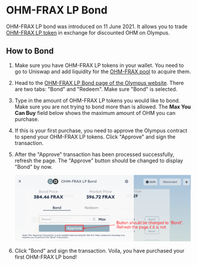 # OHM-FRAX LP Bond

OHM-FRAX LP bond was introduced on 11 June 2021. It allows you to trade [OHM-FRAX LP token](https://v2.info.uniswap.org/pair/0x2dce0dda1c2f98e0f171de8333c3c6fe1bbf4877) in exchange for discounted OHM on Olympus.

## How to Bond

1. Make sure you have OHM-FRAX LP tokens in your wallet. You need to go to Uniswap and add liquidity for the [OHM-FRAX pool](https://v2.info.uniswap.org/pair/0x2dce0dda1c2f98e0f171de8333c3c6fe1bbf4877) to acquire them.
2. Head to the [OHM-FRAX LP Bond page of the Olympus website](https://app.olympusdao.finance/#/bonds/ohm_frax_lp). There are two tabs: "Bond" and "Redeem". Make sure "Bond" is selected.
3. Type in the amount of OHM-FRAX LP tokens you would like to bond. Make sure you are not trying to bond more than is allowed. The **Max You Can Buy** field below shows the maximum amount of OHM you can purchase.
4. If this is your first purchase, you need to approve the Olympus contract to spend your OHM-FRAX LP tokens. Click "Approve" and sign the transaction.
5. After the "Approve" transaction has been processed successfully, refresh the page. The "Approve" button should be changed to display "Bond" by now.

   ![Refresh the page after the token approval process](../../.gitbook/assets/bond_ohm_frax_refresh.png)

6. Click "Bond" and sign the transaction. Voila, you have purchased your first OHM-FRAX LP bond!

